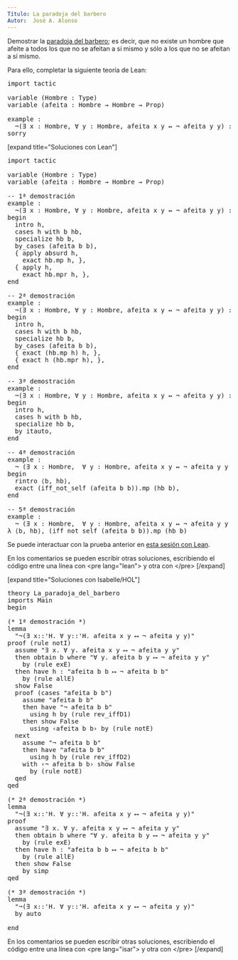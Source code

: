 ```yaml
---
Título: La paradoja del barbero
Autor:  José A. Alonso
---
```


Demostrar la [paradoja del barbero](https://bit.ly/3eWyvVw); es decir, que no existe un hombre que afeite a todos los que no se afeitan a sí mismo y sólo a los que no se afeitan a sí mismo.

Para ello, completar la siguiente teoría de Lean:

<pre lang="lean">
import tactic

variable (Hombre : Type)
variable (afeita : Hombre → Hombre → Prop)

example :
  ¬(∃ x : Hombre, ∀ y : Hombre, afeita x y ↔ ¬ afeita y y) :=
sorry
</pre>

[expand title="Soluciones con Lean"]

<pre lang="lean">
import tactic

variable (Hombre : Type)
variable (afeita : Hombre → Hombre → Prop)

-- 1ª demostración
example :
  ¬(∃ x : Hombre, ∀ y : Hombre, afeita x y ↔ ¬ afeita y y) :=
begin
  intro h,
  cases h with b hb,
  specialize hb b,
  by_cases (afeita b b),
  { apply absurd h,
    exact hb.mp h, },
  { apply h,
    exact hb.mpr h, },
end

-- 2ª demostración
example :
  ¬(∃ x : Hombre, ∀ y : Hombre, afeita x y ↔ ¬ afeita y y) :=
begin
  intro h,
  cases h with b hb,
  specialize hb b,
  by_cases (afeita b b),
  { exact (hb.mp h) h, },
  { exact h (hb.mpr h), },
end

-- 3ª demostración
example :
  ¬(∃ x : Hombre, ∀ y : Hombre, afeita x y ↔ ¬ afeita y y) :=
begin
  intro h,
  cases h with b hb,
  specialize hb b,
  by itauto,
end

-- 4ª demostración
example :
  ¬ (∃ x : Hombre,  ∀ y : Hombre, afeita x y ↔ ¬ afeita y y ) :=
begin
  rintro ⟨b, hb⟩,
  exact (iff_not_self (afeita b b)).mp (hb b),
end

-- 5ª demostración
example :
  ¬ (∃ x : Hombre,  ∀ y : Hombre, afeita x y ↔ ¬ afeita y y ) :=
λ ⟨b, hb⟩, (iff_not_self (afeita b b)).mp (hb b)
</pre>

Se puede interactuar con la prueba anterior en <a href="https://leanprover-community.github.io/lean-web-editor/#url=https://raw.githubusercontent.com/jaalonso/Calculemus/main/src/La_paradoja_del_barbero.lean" rel="noopener noreferrer" target="_blank">esta sesión con Lean</a>.

En los comentarios se pueden escribir otras soluciones, escribiendo el código entre una línea con &#60;pre lang=&quot;lean&quot;&#62; y otra con &#60;/pre&#62;
[/expand]

[expand title="Soluciones con Isabelle/HOL"]

<pre lang="isar">
theory La_paradoja_del_barbero
imports Main
begin

(* 1ª demostración *)
lemma
  "¬(∃ x::'H. ∀ y::'H. afeita x y ⟷ ¬ afeita y y)"
proof (rule notI)
  assume "∃ x. ∀ y. afeita x y ⟷ ¬ afeita y y"
  then obtain b where "∀ y. afeita b y ⟷ ¬ afeita y y"
    by (rule exE)
  then have h : "afeita b b ⟷ ¬ afeita b b"
    by (rule allE)
  show False
  proof (cases "afeita b b")
    assume "afeita b b"
    then have "¬ afeita b b"
      using h by (rule rev_iffD1)
    then show False
      using ‹afeita b b› by (rule notE)
  next
    assume "¬ afeita b b"
    then have "afeita b b"
      using h by (rule rev_iffD2)
    with ‹¬ afeita b b› show False
      by (rule notE)
  qed
qed

(* 2ª demostración *)
lemma
  "¬(∃ x::'H. ∀ y::'H. afeita x y ⟷ ¬ afeita y y)"
proof
  assume "∃ x. ∀ y. afeita x y ⟷ ¬ afeita y y"
  then obtain b where "∀ y. afeita b y ⟷ ¬ afeita y y"
    by (rule exE)
  then have h : "afeita b b ⟷ ¬ afeita b b"
    by (rule allE)
  then show False
    by simp
qed

(* 3ª demostración *)
lemma
  "¬(∃ x::'H. ∀ y::'H. afeita x y ⟷ ¬ afeita y y)"
  by auto

end
</pre>

En los comentarios se pueden escribir otras soluciones, escribiendo el código entre una línea con &#60;pre lang=&quot;isar&quot;&#62; y otra con &#60;/pre&#62;
[/expand]
